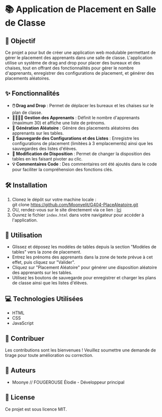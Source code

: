 # 📚 Application de Placement en Salle de Classe

## 🎯 Objectif

Ce projet a pour but de créer une application web modulable permettant de gérer le placement des apprenants dans une salle de classe. L'application utilise un système de drag and drop pour placer des bureaux et des chaises, tout en offrant des fonctionnalités pour gérer le nombre d'apprenants, enregistrer des configurations de placement, et générer des placements aléatoires.

## ✨ Fonctionnalités

- **🖱️ Drag and Drop** : Permet de déplacer les bureaux et les chaises sur le plan de classe.
- **👩‍🎓👨‍🎓 Gestion des Apprenants** : Définit le nombre d'apprenants (maximum 30) et affiche une liste de prénoms.
- **🎲 Génération Aléatoire** : Génère des placements aléatoires des apprenants sur les tables.
- **💾 Sauvegarde des Configurations et des Listes** : Enregistre les configurations de placement (limitées à 3 emplacements) ainsi que les sauvegardes des listes d'élèves.
- **🔄 Modification de Disposition** : Permet de changer la disposition des tables en les faisant pivoter au clic.
- **💡 Commentaires Code** : Des commentaires ont été ajoutés dans le code pour faciliter la compréhension des fonctions clés.

## 🛠️ Installation

1. Clonez le dépôt sur votre machine locale :  
   git clone https://github.com/Moonyelit/G404-PlaceAleatoire.git
2. OU, rendez-vous sur le site directement via ce lien : [Ici](https://moonyelit.github.io/G404-PlaceAleatoire/)
3. Ouvrez le fichier `index.html` dans votre navigateur pour accéder à l'application.

## 🚀 Utilisation

- Glissez et déposez les modèles de tables depuis la section "Modèles de tables" vers la zone de placement.
- Entrez les prénoms des apprenants dans la zone de texte prévue à cet effet, puis cliquez sur "Valider".
- Cliquez sur "Placement Aléatoire" pour générer une disposition aléatoire des apprenants sur les tables.
- Utilisez les boutons de sauvegarde pour enregistrer et charger les plans de classe ainsi que les listes d'élèves.

## 💻 Technologies Utilisées

- HTML
- CSS
- JavaScript

## 🤝 Contribuer

Les contributions sont les bienvenues ! Veuillez soumettre une demande de tirage pour toute amélioration ou correction.

## 👥 Auteurs

- Moonye // FOUGEROUSE Élodie - Développeur principal

## 📄 License

Ce projet est sous licence MIT.